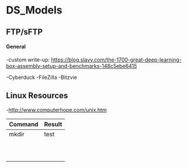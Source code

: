 # DS_Models


## FTP/sFTP
#### General
-custom write-up: https://blog.slavv.com/the-1700-great-deep-learning-box-assembly-setup-and-benchmarks-148c5ebe6415


-Cyberduck
-FileZilla
-Bitzvie

## Linux Resources
-http://www.computerhope.com/unix.htm

|Command|Result|
|---|---|
|mkdir   | test |
|   |   |
|   |   |
|   |   |
|   |   |
|   |   |
|   |   |
|   |   |
|   |   |
|   |   |
|   |   |
